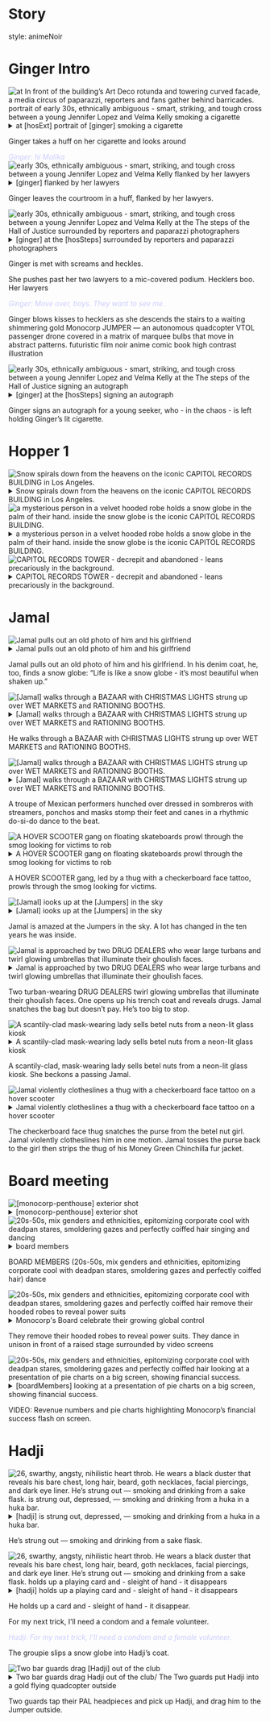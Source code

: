 # Story



<style type="text/css" rel="stylesheet">
  .body {
    background-color: #000000;
  }
  .div {
    color: #FFFFFF;
  }
  .dialog {
    font-style: italic;
    color: #CCCCFF;
  }
  .caption {
    color: #FFFFAA;
    font-style: italic;
  }
  .lyrics {
    text-transform: uppercase;
    color: #ccFFCC;
  }
</style>


style: animeNoir




# Ginger Intro 


<img src='./Ginger Intro/1684239584997-0.png' alt='at In front of the building’s Art Deco rotunda and towering curved facade, a media circus of paparazzi, reporters and fans gather behind barricades. portrait of early 30s, ethnically ambiguous - smart, striking, and tough cross between a young Jennifer Lopez and Velma Kelly smoking a cigarette' />


<details details >
  <summary>at [hosExt] portrait of [ginger] smoking a cigarette</summary>
  at In front of the building’s Art Deco rotunda and towering curved facade, a media circus of paparazzi, reporters and fans gather behind barricades. portrait of early 30s, ethnically ambiguous - smart, striking, and tough cross between a young Jennifer Lopez and Velma Kelly smoking a cigarette
</details>


Ginger takes a huff on her cigarette and looks around

<div class='dialog'>Ginger: hi Malika</div>

<img src='./Ginger Intro/1684239589043-0.png' alt='early 30s, ethnically ambiguous - smart, striking, and tough cross between a young Jennifer Lopez and Velma Kelly flanked by her lawyers' />


<details details >
  <summary>[ginger] flanked by her lawyers</summary>
  early 30s, ethnically ambiguous - smart, striking, and tough cross between a young Jennifer Lopez and Velma Kelly flanked by her lawyers
</details>


Ginger leaves the courtroom in a huff, flanked by her lawyers.

<img src='./Ginger Intro/1684239592669-0.png' alt='early 30s, ethnically ambiguous - smart, striking, and tough cross between a young Jennifer Lopez and Velma Kelly at the The steps of the Hall of Justice surrounded by reporters and paparazzi photographers' />


<details details >
  <summary>[ginger] at the [hosSteps] surrounded by reporters and paparazzi photographers</summary>
  early 30s, ethnically ambiguous - smart, striking, and tough cross between a young Jennifer Lopez and Velma Kelly at the The steps of the Hall of Justice surrounded by reporters and paparazzi photographers
</details>


Ginger is met with screams and heckles.

She pushes past her two lawyers to a mic-covered podium. Hecklers boo. Her lawyers

<div class='dialog'>Ginger: Move over, boys. They want to see me.</div>

Ginger blows kisses to hecklers as she descends the stairs to a waiting shimmering gold Monocorp JUMPER — an autonomous quadcopter VTOL passenger drone covered in a matrix of marquee bulbs that move in abstract patterns. futuristic film noir anime comic book high contrast illustration

<img src='./Ginger Intro/1684239596534-0.png' alt='early 30s, ethnically ambiguous - smart, striking, and tough cross between a young Jennifer Lopez and Velma Kelly at the The steps of the Hall of Justice signing an autograph' />


<details details >
  <summary>[ginger] at the [hosSteps] signing an autograph</summary>
  early 30s, ethnically ambiguous - smart, striking, and tough cross between a young Jennifer Lopez and Velma Kelly at the The steps of the Hall of Justice signing an autograph
</details>


Ginger signs an autograph for a young seeker, who - in the chaos - is left holding Ginger’s lit cigarette.



# Hopper 1 


<img src='./Hopper 1/1684239601171-0.png' alt='Snow spirals down from the heavens on the iconic CAPITOL RECORDS BUILDING in Los Angeles.' />


<details details >
  <summary>Snow spirals down from the heavens on the iconic CAPITOL RECORDS BUILDING in Los Angeles.</summary>
  Snow spirals down from the heavens on the iconic CAPITOL RECORDS BUILDING in Los Angeles.
</details>


<img src='./Hopper 1/1684239604539-0.png' alt='a mysterious person in a velvet hooded robe holds a snow globe in the palm of their hand. inside the snow globe is the iconic CAPITOL RECORDS BUILDING.' />


<details details >
  <summary>a mysterious person in a velvet hooded robe holds a snow globe in the palm of their hand. inside the snow globe is the iconic CAPITOL RECORDS BUILDING.</summary>
  a mysterious person in a velvet hooded robe holds a snow globe in the palm of their hand. inside the snow globe is the iconic CAPITOL RECORDS BUILDING.
</details>


<img src='./Hopper 1/1684239607828-0.png' alt='CAPITOL RECORDS TOWER - decrepit and abandoned - leans precariously in the background.' />


<details details >
  <summary>CAPITOL RECORDS TOWER - decrepit and abandoned - leans precariously in the background.</summary>
  CAPITOL RECORDS TOWER - decrepit and abandoned - leans precariously in the background.
</details>




# Jamal 


<img src='./Jamal/1684239611181-0.png' alt='Jamal pulls out an old photo of him and his girlfriend' />


<details details >
  <summary>Jamal pulls out an old photo of him and his girlfriend</summary>
  Jamal pulls out an old photo of him and his girlfriend
</details>


Jamal pulls out an old photo of him and his girlfriend. In his denim coat, he, too, finds a snow globe: “Life is like a snow globe - it’s most beautiful when shaken up.”

<img src='./Jamal/1684239614504-0.png' alt='[Jamal] walks through a BAZAAR with CHRISTMAS LIGHTS strung up over WET MARKETS and RATIONING BOOTHS.' />


<details details >
  <summary>[Jamal] walks through a BAZAAR with CHRISTMAS LIGHTS strung up over WET MARKETS and RATIONING BOOTHS.</summary>
  [Jamal] walks through a BAZAAR with CHRISTMAS LIGHTS strung up over WET MARKETS and RATIONING BOOTHS.
</details>


He walks through a BAZAAR with CHRISTMAS LIGHTS strung up over WET MARKETS and RATIONING BOOTHS.

<img src='./Jamal/1684239619182-0.png' alt='[Jamal] walks through a BAZAAR with CHRISTMAS LIGHTS strung up over WET MARKETS and RATIONING BOOTHS.' />


<details details >
  <summary>[Jamal] walks through a BAZAAR with CHRISTMAS LIGHTS strung up over WET MARKETS and RATIONING BOOTHS.</summary>
  [Jamal] walks through a BAZAAR with CHRISTMAS LIGHTS strung up over WET MARKETS and RATIONING BOOTHS.
</details>


A troupe of Mexican performers hunched over dressed in sombreros with streamers, ponchos and masks stomp their feet and canes in a rhythmic do-si-do dance to the beat.

<img src='./Jamal/1684239622719-0.png' alt='A HOVER SCOOTER gang on floating skateboards prowl through the smog looking for victims to rob' />


<details details >
  <summary>A HOVER SCOOTER gang on floating skateboards prowl through the smog looking for victims to rob</summary>
  A HOVER SCOOTER gang on floating skateboards prowl through the smog looking for victims to rob
</details>


A HOVER SCOOTER gang, led by a thug with a checkerboard face tattoo, prowls through the smog looking for victims.

<img src='./Jamal/1684239626243-0.png' alt='[Jamal] iooks up at the [Jumpers] in the sky' />


<details details >
  <summary>[Jamal] iooks up at the [Jumpers] in the sky</summary>
  [Jamal] iooks up at the [Jumpers] in the sky
</details>


Jamal is amazed at the Jumpers in the sky. A lot has changed in the ten years he was inside.

<img src='./Jamal/1684239629667-0.png' alt='Jamal is approached by two DRUG DEALERS who wear large turbans and twirl glowing umbrellas that illuminate their ghoulish faces.' />


<details details >
  <summary>Jamal is approached by two DRUG DEALERS who wear large turbans and twirl glowing umbrellas that illuminate their ghoulish faces.</summary>
  Jamal is approached by two DRUG DEALERS who wear large turbans and twirl glowing umbrellas that illuminate their ghoulish faces.
</details>


Two turban-wearing DRUG DEALERS twirl glowing umbrellas that illuminate their ghoulish faces. One opens up his trench coat and reveals drugs. Jamal snatches the bag but doesn’t pay. He’s too big to stop.

<img src='./Jamal/1684239634068-0.png' alt='A scantily-clad mask-wearing lady sells betel nuts from a neon-lit glass kiosk' />


<details details >
  <summary>A scantily-clad mask-wearing lady sells betel nuts from a neon-lit glass kiosk</summary>
  A scantily-clad mask-wearing lady sells betel nuts from a neon-lit glass kiosk
</details>


A scantily-clad, mask-wearing lady sells betel nuts from a neon-lit glass kiosk. She beckons a passing Jamal.

<img src='./Jamal/1684239637400-0.png' alt='Jamal violently clotheslines a thug with a checkerboard face tattoo on a hover scooter' />


<details details >
  <summary>Jamal violently clotheslines a thug with a checkerboard face tattoo on a hover scooter</summary>
  Jamal violently clotheslines a thug with a checkerboard face tattoo on a hover scooter
</details>


The checkerboard face thug snatches the purse from the betel nut girl. Jamal violently clotheslines him in one motion. Jamal tosses the purse back to the girl then strips the thug of his Money Green Chinchilla fur jacket.



# Board meeting 


<img src='./Board meeting/1684239640822-0.png' alt='[monocorp-penthouse] exterior shot' />


<details details >
  <summary>[monocorp-penthouse] exterior shot</summary>
  [monocorp-penthouse] exterior shot
</details>


<img src='./Board meeting/1684239644346-0.png' alt='20s-50s, mix genders and ethnicities, epitomizing corporate cool with deadpan stares, smoldering gazes and perfectly coiffed hair singing and dancing' />


<details details >
  <summary>board members</summary>
  20s-50s, mix genders and ethnicities, epitomizing corporate cool with deadpan stares, smoldering gazes and perfectly coiffed hair singing and dancing
</details>


BOARD MEMBERS (20s-50s, mix genders and ethnicities, epitomizing corporate cool with deadpan stares, smoldering gazes and perfectly coiffed hair) dance

<img src='./Board meeting/1684239651171-0.png' alt='20s-50s, mix genders and ethnicities, epitomizing corporate cool with deadpan stares, smoldering gazes and perfectly coiffed hair remove their hooded robes to reveal power suits' />


<details details >
  <summary>Monocorp's Board celebrate their growing global control</summary>
  20s-50s, mix genders and ethnicities, epitomizing corporate cool with deadpan stares, smoldering gazes and perfectly coiffed hair remove their hooded robes to reveal power suits
</details>


They remove their hooded robes to reveal power suits. They dance in unison in front of a raised stage surrounded by video screens

<img src='./Board meeting/1684239654530-0.png' alt='20s-50s, mix genders and ethnicities, epitomizing corporate cool with deadpan stares, smoldering gazes and perfectly coiffed hair looking at a presentation of pie charts on a big screen, showing financial success.' />


<details details >
  <summary>[boardMembers] looking at a presentation of pie charts on a big screen, showing financial success.</summary>
  20s-50s, mix genders and ethnicities, epitomizing corporate cool with deadpan stares, smoldering gazes and perfectly coiffed hair looking at a presentation of pie charts on a big screen, showing financial success.
</details>


VIDEO: Revenue numbers and pie charts highlighting Monocorp’s financial success flash on screen.



# Hadji 


<img src='./Hadji/1684239657979-0.png' alt='26, swarthy, angsty, nihilistic heart throb. He wears a black duster that reveals his bare chest, long hair, beard, goth necklaces, facial piercings, and dark eye liner. He’s strung out — smoking and drinking from a sake flask. is strung out, depressed, — smoking and drinking from a huka in a huka bar.' />


<details details >
  <summary>[hadji] is strung out, depressed, — smoking and drinking from a huka in a huka bar.</summary>
  26, swarthy, angsty, nihilistic heart throb. He wears a black duster that reveals his bare chest, long hair, beard, goth necklaces, facial piercings, and dark eye liner. He’s strung out — smoking and drinking from a sake flask. is strung out, depressed, — smoking and drinking from a huka in a huka bar.
</details>


He’s strung out — smoking and drinking from a sake flask.

<img src='./Hadji/1684239663226-0.png' alt='26, swarthy, angsty, nihilistic heart throb. He wears a black duster that reveals his bare chest, long hair, beard, goth necklaces, facial piercings, and dark eye liner. He’s strung out — smoking and drinking from a sake flask. holds up a playing card and - sleight of hand - it disappears' />


<details details >
  <summary>[hadji] holds up a playing card and - sleight of hand - it disappears</summary>
  26, swarthy, angsty, nihilistic heart throb. He wears a black duster that reveals his bare chest, long hair, beard, goth necklaces, facial piercings, and dark eye liner. He’s strung out — smoking and drinking from a sake flask. holds up a playing card and - sleight of hand - it disappears
</details>


He holds up a card and - sleight of hand - it disappear.

For my next trick, I’ll need a condom and a female volunteer.

<div class='dialog'>Hadji: For my next trick, I’ll need a condom and a female volunteer.</div>

The groupie slips a snow globe into Hadji’s coat.

<img src='./Hadji/1684239666448-0.png' alt='Two bar guards drag [Hadji] out of the club' />


<details details >
  <summary>Two bar guards drag Hadji out of the club/ The Two guards put Hadji into a gold flying quadcopter outside</summary>
  Two bar guards drag [Hadji] out of the club
</details>


Two guards tap their PAL headpieces and pick up Hadji, and drag him to the Jumper outside.

